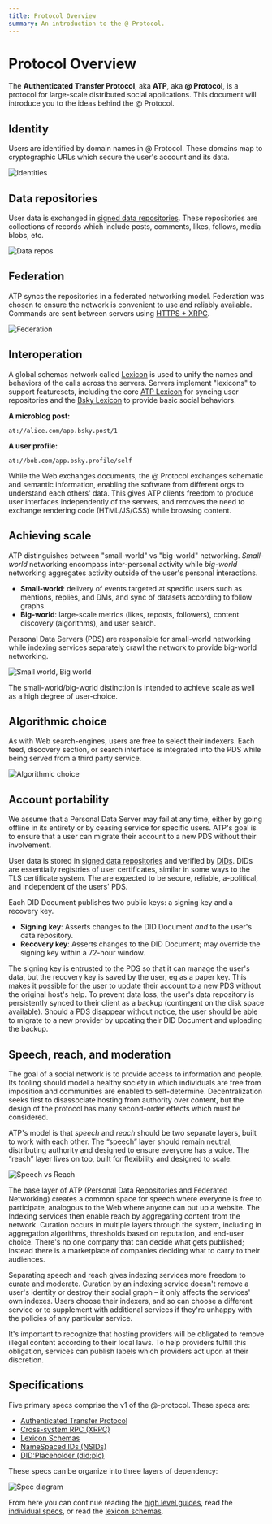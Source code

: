```yaml
---
title: Protocol Overview
summary: An introduction to the @ Protocol.
---
```


# Protocol Overview

The **Authenticated Transfer Protocol**, aka **ATP**, aka **@ Protocol**, is a protocol for large-scale distributed social applications. This document will introduce you to the ideas behind the @ Protocol.

## Identity

Users are identified by domain names in @ Protocol. These domains map to cryptographic URLs which secure the user's account and its data.

![Identities](/img/identities.jpg)

## Data repositories

User data is exchanged in [signed data repositories](/guides/data-repos). These repositories are collections of records which include posts, comments, likes, follows, media blobs, etc.

![Data repos](/img/data-repos.jpg)

## Federation

ATP syncs the repositories in a federated networking model. Federation was chosen to ensure the network is convenient to use and reliably available. Commands are sent between servers using [HTTPS + XRPC](/specs/xrpc).

![Federation](/img/federation.jpg)

## Interoperation

A global schemas network called [Lexicon](/specs/lexicon) is used to unify the names and behaviors of the calls across the servers. Servers implement "lexicons" to support featuresets, including the core [ATP Lexicon](/lexicons/atproto.com) for syncing user repositories and the [Bsky Lexicon](/lexicons/bsky.app) to provide basic social behaviors.

**A microblog post:**

```text
at://alice.com/app.bsky.post/1
```

**A user profile:**

```text
at://bob.com/app.bsky.profile/self
```

While the Web exchanges documents, the @ Protocol exchanges schematic and semantic information, enabling the software from different orgs to understand each others' data. This gives ATP clients freedom to produce user interfaces independently of the servers, and removes the need to exchange rendering code (HTML/JS/CSS) while browsing content.

## Achieving scale

ATP distinguishes between "small-world" vs "big-world" networking. *Small-world* networking encompass inter-personal activity while *big-world* networking aggregates activity outside of the user's personal interactions. 

* **Small-world**: delivery of events targeted at specific users such as mentions, replies, and DMs, and sync of datasets according to follow graphs.
* **Big-world**: large-scale metrics (likes, reposts, followers), content discovery (algorithms), and user search.

Personal Data Servers (PDS) are responsible for small-world networking while indexing services separately crawl the network to provide big-world networking.

![Small world, Big world](/img/small-big-world.jpg)

The small-world/big-world distinction is intended to achieve scale as well as a high degree of user-choice. 

## Algorithmic choice

As with Web search-engines, users are free to select their indexers. Each feed, discovery section, or search interface is integrated into the PDS while being served from a third party service.

![Algorithmic choice](/img/algorithmic-choice.jpg)

## Account portability

We assume that a Personal Data Server may fail at any time, either by going offline in its entirety or by ceasing service for specific users. ATP's goal is to ensure that a user can migrate their account to a new PDS without their involvement.

User data is stored in [signed data repositories](/guides/data-repos) and verified by [DIDs](/guides/identity). DIDs are essentially registries of user certificates, similar in some ways to the TLS certificate system. The are expected to be secure, reliable, a-political, and independent of the users' PDS.

Each DID Document publishes two public keys: a signing key and a recovery key.

* **Signing key**: Asserts changes to the DID Document *and* to the user's data repository.
* **Recovery key**: Asserts changes to the DID Document; may override the signing key within a 72-hour window.

The signing key is entrusted to the PDS so that it can manage the user's data, but the recovery key is saved by the user, eg as a paper key. This makes it possible for the user to update their account to a new PDS without the original host's help. To prevent data loss, the user's data repository is persistently synced to their client as a backup (contingent on the disk space available). Should a PDS disappear without notice, the user should be able to migrate to a new provider by updating their DID Document and uploading the backup.

## Speech, reach, and moderation

The goal of a social network is to provide access to information and people. Its tooling should model a healthy society in which individuals are free from imposition and communities are enabled to self-determine. Decentralization seeks first to disassociate hosting from authority over content, but the design of the protocol has many second-order effects which must be considered.

ATP's model is that _speech_ and _reach_ should be two separate layers, built to work with each other. The “speech” layer should remain neutral, distributing authority and designed to ensure everyone has a voice. The “reach” layer lives on top, built for flexibility and designed to scale.

![Speech vs Reach](/img/speech-vs-reach.jpg)

The base layer of ATP (Personal Data Repositories and Federated Networking) creates a common space for speech where everyone is free to participate, analogous to the Web where anyone can put up a website. The Indexing services then enable reach by aggregating content from the network. Curation occurs in multiple layers through the system, including in aggregation algorithms, thresholds based on reputation, and end-user choice. There's no one company that can decide what gets published; instead there is a marketplace of companies deciding what to carry to their audiences.

Separating speech and reach gives indexing services more freedom to curate and moderate. Curation by an indexing service doesn't remove a user's identity or destroy their social graph – it only affects the services' own indexes. Users choose their indexers, and so can choose a different service or to supplement with additional services if they're unhappy with the policies of any particular service.

It's important to recognize that hosting providers will be obligated to remove illegal content according to their local laws. To help providers fulfill this obligation, services can publish labels which providers act upon at their discretion.

## Specifications

Five primary specs comprise the v1 of the @-protocol. These specs are:

- [Authenticated Transfer Protocol](/specs/atp)
- [Cross-system RPC (XRPC)](/specs/xrpc)
- [Lexicon Schemas](/specs/lexicon)
- [NameSpaced IDs (NSIDs)](/specs/nsid)
- [DID:Placeholder (did:plc)](/specs/did-plc)

These specs can be organize into three layers of dependency:

![Spec diagram](/img/spec-diagram.jpg)

From here you can continue reading the [high level guides](/guides), read the [individual specs](/specs), or read the [lexicon schemas](/lexicons).